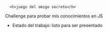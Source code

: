       <h>juego del amigo secreto</h>
Challenge para probar mis conocimientos en JS

- Estado del trabajo: listo para ser presentado
